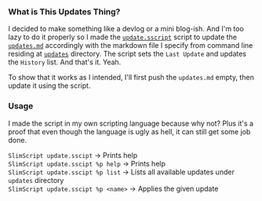 ### What is This Updates Thing?

I decided to make something like a devlog or a mini blog-ish. 
And I'm too lazy to do it properly so I made the 
[`update.sscript`](https://github.com/The2ndSlimShady/The2ndSlimShady/blob/master/update.sscript) 
script to update the [`updates.md`](https://github.com/The2ndSlimShady/The2ndSlimShady/blob/master/updates.md) 
accordingly with the markdown file I specify from command line residing at 
[`updates`](https://github.com/The2ndSlimShady/The2ndSlimShady/blob/master/updates) 
directory. The script sets the `Last Update` and updates the `History` list. 
And that's it. Yeah.

To show that it works as I intended, I'll first push the `updates.md` empty, then
update it using the script.

### Usage

I made the script in my own scripting language because why not? Plus it's a proof
that even though the language is ugly as hell, it can still get some job done.

`SlimScript update.sscipt`           -> Prints help  
`SlimScript update.sscipt %p help`   -> Prints help  
`SlimScript update.sscipt %p list`   -> Lists all available updates under `updates` directory  
`SlimScript update.sscipt %p <name>` -> Applies the given update  
